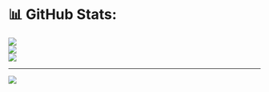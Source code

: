 
# 📊 GitHub Stats:
![](https://github-readme-stats.vercel.app/api?username=Arafatsany7&theme=dark&hide_border=false&include_all_commits=false&count_private=false)<br/>
![](https://nirzak-streak-stats.vercel.app/?user=Arafatsany7&theme=dark&hide_border=false)<br/>
![](https://github-readme-stats.vercel.app/api/top-langs/?username=Arafatsany7&theme=dark&hide_border=false&include_all_commits=false&count_private=false&layout=compact)

---
[![](https://visitcount.itsvg.in/api?id=Arafatsany7&icon=0&color=11)](https://visitcount.itsvg.in)

<!-- Proudly created with GPRM ( https://gprm.itsvg.in ) -->
